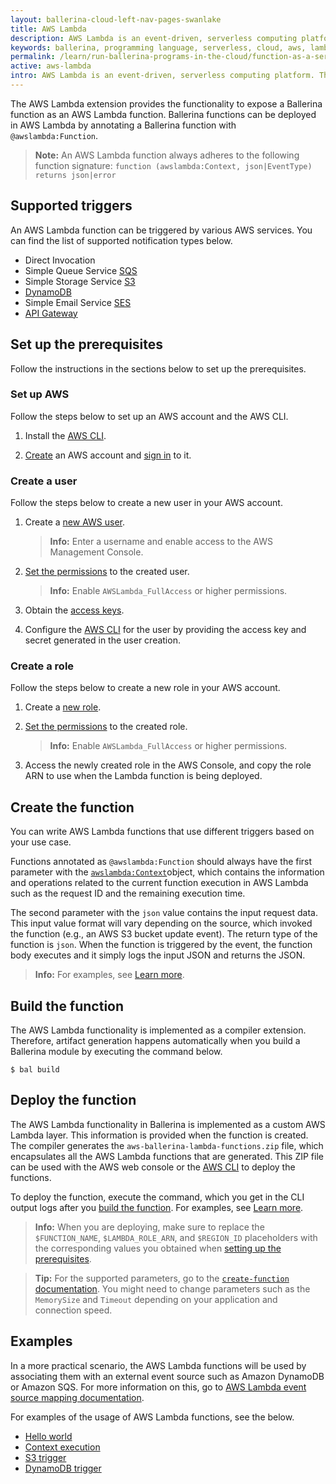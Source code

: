 ```yaml
---
layout: ballerina-cloud-left-nav-pages-swanlake
title: AWS Lambda
description: AWS Lambda is an event-driven, serverless computing platform. The AWS Lambda extension provides the functionality to write AWS Lambda-compatible packages by exposing a Ballerina function as an AWS Lambda function.
keywords: ballerina, programming language, serverless, cloud, aws, lambda, cloud-native
permalink: /learn/run-ballerina-programs-in-the-cloud/function-as-a-service-with-ballerina/aws-lambda/
active: aws-lambda
intro: AWS Lambda is an event-driven, serverless computing platform. The AWS Lambda extension provides the functionality to write AWS Lambda-compatible packages by exposing a Ballerina function as an AWS Lambda function.
---
```


The AWS Lambda extension provides the functionality to expose a Ballerina function as an AWS Lambda function. Ballerina functions can be deployed in AWS Lambda by annotating a Ballerina function with `@awslambda:Function`. 

> **Note:** An AWS Lambda function always adheres to the following function signature: 
`function (awslambda:Context, json|EventType) returns json|error`

## Supported triggers

An AWS Lambda function can be triggered by various AWS services. You can find the list of supported notification types below.

- Direct Invocation
- Simple Queue Service <a href="https://aws.amazon.com/sqs/" target="_blank">SQS</a>
- Simple Storage Service <a href="https://aws.amazon.com/s3/" target="_blank">S3</a>
- <a href="https://aws.amazon.com/dynamodb/" target="_blank">DynamoDB</a>
- Simple Email Service <a href="https://aws.amazon.com/ses//" target="_blank">SES</a>
- <a href="https://aws.amazon.com/api-gateway/" target="_blank">API Gateway</a>

## Set up the prerequisites

Follow the instructions in the sections below to set up the prerequisites.

### Set up AWS

Follow the steps below to set up an AWS account and the AWS CLI.

1. Install the <a href="https://docs.aws.amazon.com/cli/latest/userguide/getting-started-install.html" target="_blank">AWS CLI</a>.

2. [Create](https://docs.aws.amazon.com/SetUp/latest/UserGuide/setup-AWSsignup.html) an AWS account and [sign in](https://docs.aws.amazon.com/SetUp/latest/UserGuide/setup-rootuser.html) to it.

### Create a user

Follow the steps below to create a new user in your AWS account.

1. Create a <a href="https://docs.aws.amazon.com/IAM/latest/UserGuide/id_users_create.html#id_users_create_console" target="_blank">new AWS user</a>.

    >**Info:** Enter a username and enable access to the AWS Management Console.

2. <a href="https://docs.aws.amazon.com/IAM/latest/UserGuide/id_users_create.html#id_users_create_console" target="_blank">Set the permissions</a> to the created user.

    >**Info:** Enable `AWSLambda_FullAccess` or higher permissions. 

3. Obtain the <a href="https://docs.aws.amazon.com/cli/latest/userguide/cli-authentication-user.html#cli-authentication-user-get" target="_blank">access keys</a>.

4. Configure the <a href="https://docs.aws.amazon.com/cli/latest/userguide/cli-authentication-user.html#cli-authentication-user-configure.title" target="_blank">AWS CLI</a> for the user by providing the access key and secret generated in the user creation.

### Create a role

Follow the steps below to create a new role in your AWS account.

1. Create a <a href="" target="_blank">new role</a>.

2. <a href="https://docs.aws.amazon.com/IAM/latest/UserGuide/id_roles_create_for-user.html#roles-creatingrole-user-console" target="_blank">Set the permissions</a> to the created role.

    >**Info:** Enable `AWSLambda_FullAccess` or higher permissions. 

3. Access the newly created role in the AWS Console, and copy the role ARN to use when the Lambda function is being deployed.

## Create the function

You can write AWS Lambda functions that use different triggers based on your use case. 

Functions annotated as `@awslambda:Function` should always have the first parameter with the <a href="https://lib.ballerina.io/ballerinax/awslambda/latest#Context" target="_blank">`awslambda:Context`</a>object, which contains the information and operations related to the current function execution in AWS Lambda such as the request ID and the remaining execution time. 

The second parameter with the `json` value contains the input request data. This input value format will vary depending on the source, which invoked the function (e.g., an AWS S3 bucket update event). The return type of the function is `json`. When the function is triggered by the event, the function body executes and it simply logs the input JSON and returns the JSON.

>**Info:** For examples, see [Learn more](#learn-more).

## Build the function

The AWS Lambda functionality is implemented as a compiler extension. Therefore, artifact generation happens automatically when you build a Ballerina module by executing the command below.

```
$ bal build
```

## Deploy the function

The AWS Lambda functionality in Ballerina is implemented as a custom AWS Lambda layer. This information is provided when the function is created. The compiler generates the `aws-ballerina-lambda-functions.zip` file, which encapsulates all the AWS Lambda functions that are generated. This ZIP file can be used with the AWS web console or the <a href="https://docs.aws.amazon.com/codedeploy/latest/userguide/getting-started-configure-cli.html" target="_blank">AWS CLI</a> to deploy the functions. 

To deploy the function, execute the command, which you get in the CLI output logs after you [build the function](#build-the-function). For examples, see [Learn more](#learn-more).

>**Info:** When you are deploying, make sure to replace the `$FUNCTION_NAME`, `$LAMBDA_ROLE_ARN`, and `$REGION_ID` placeholders with the corresponding values you obtained when [setting up the prerequisites](#set-up-the-prerequisites).

>**Tip:**  For the supported parameters, go to the <a href="https://docs.aws.amazon.com/cli/latest/reference/lambda/create-function.html" target="_blank">`create-function` documentation</a>. You might need to change parameters such as the `MemorySize` and `Timeout` depending on your application and connection speed. 

## Examples

In a more practical scenario, the AWS Lambda functions will be used by associating them with an external event source such as Amazon DynamoDB or Amazon SQS. For more information on this, go to <a href="https://docs.aws.amazon.com/lambda/latest/dg/invocation-eventsourcemapping.html" target="_blank">AWS Lambda event source mapping documentation</a>.

For examples of the usage of AWS Lambda functions, see the below.

- [Hello world](/learn/by-example/aws-lambda-hello-world/)
- [Context execution](/learn/by-example/aws-lambda-context-execution/)
- [S3 trigger](/learn/by-example/aws-lambda-s3-trigger/)
- [DynamoDB trigger](/learn/by-example/aws-lambda-dynamodb-trigger/)

<style> #tree-expand-all , #tree-collapse-all, .cTocElements {display:none;} .cGitButtonContainer {padding-left: 40px;} </style>
